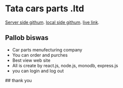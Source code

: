 # Tata cars parts .ltd

[Server side githum](https://github.com/facebook/create-react-app).
[local side githum](https://github.com/facebook/create-react-app).
[live link](https://github.com/facebook/create-react-app).

## Pallob biswas

<ul>
    <li>Car parts menufecturing company</li>
    <li>You can order and purches</li>
    <li>Best view web site</li>
    <li>All is create by react.js, node.js, monodb, express.js</li>
    <li>you can login and log out</li>
</ul>
## thank you
